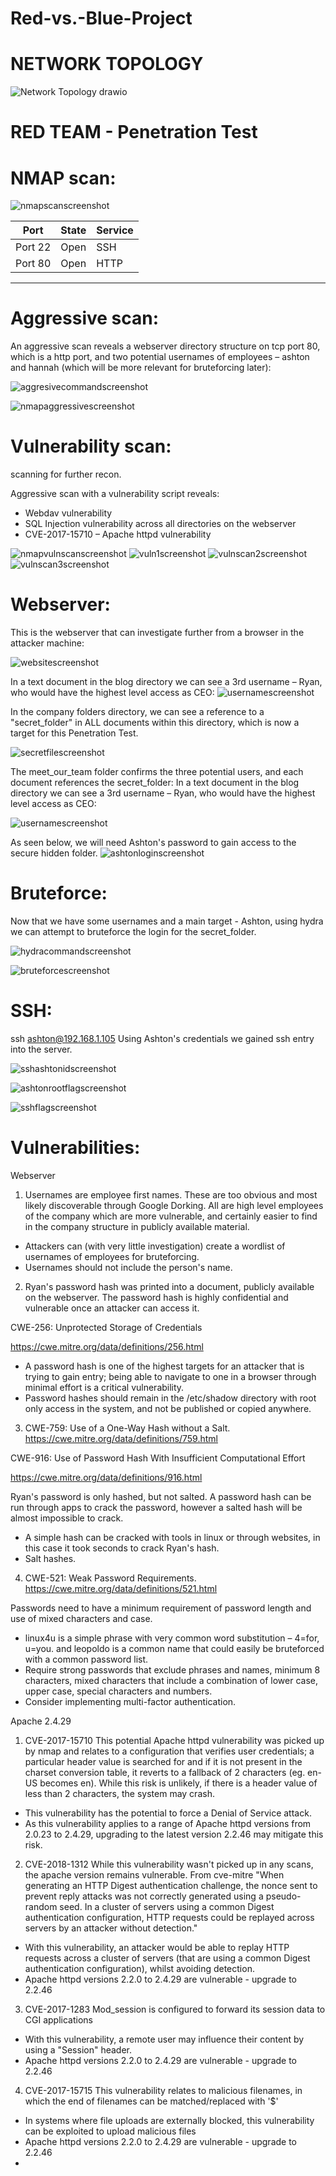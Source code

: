 # Red-vs.-Blue-Project
# NETWORK TOPOLOGY 
![Network Topology drawio](https://user-images.githubusercontent.com/89936268/153917768-a7f89f1a-cf49-44a3-8c95-bf086bd99c9d.png)

# RED TEAM - Penetration Test
# NMAP scan:
![nmapscanscreenshot](https://user-images.githubusercontent.com/89936268/153932928-b2f0b074-6d2d-4c56-8756-e50deca1f48d.png)
 
  |   Port  |  State  |      Service        |
  | ------- | ------- | ------------------- |
  | Port 22 |	 Open   |	        SSH         |
  | Port 80 |	 Open   |	       HTTP         |
  ------------------------------------------  
  
  # Aggressive scan:
  An aggressive scan reveals a webserver directory structure on tcp port 80, which is a http port, and two potential usernames of employees – ashton and hannah (which will be more relevant for bruteforcing later):
  
  ![aggresivecommandscreenshot](https://user-images.githubusercontent.com/89936268/153936812-0d668194-a362-4130-b489-f6bb15e2d73a.png)
  
  ![nmapaggressivescreenshot](https://user-images.githubusercontent.com/89936268/153936210-0a4f3dfc-a1db-476d-ae33-6648048c9193.png)

# Vulnerability scan:
scanning for further recon.

Aggressive scan with a vulnerability script reveals:

   - Webdav vulnerability
   - SQL Injection vulnerability across all directories on the webserver
   - CVE-2017-15710 – Apache httpd vulnerability
  
![nmapvulnscanscreenshot](https://user-images.githubusercontent.com/89936268/153944739-a5aea4f0-322b-476e-a862-9cd1a5be95e3.png)
![vuln1screenshot](https://user-images.githubusercontent.com/89936268/154082471-89f43953-4641-4cc7-8397-81a05b7c4e45.png)
![vulnscan2screenshot](https://user-images.githubusercontent.com/89936268/154082515-9748730c-0ccf-476f-a018-cc903c7d5640.png)
![vulnscan3screenshot](https://user-images.githubusercontent.com/89936268/154082557-abdd3872-7e26-4f3c-afba-d935c3234356.png)

# Webserver:
This is the webserver that can investigate further from a browser in the attacker machine:

![websitescreenshot](https://user-images.githubusercontent.com/89936268/154082984-2dd4e751-58f8-4b0a-b7e3-67a869ff122d.png)


In a text document in the blog directory we can see a 3rd username – Ryan, who would have the highest level access as CEO:
![usernamescreenshot](https://user-images.githubusercontent.com/89936268/154083631-b3548aa8-88fb-4138-a047-c1d3634de23b.png)


In the company folders directory, we can see a reference to a "secret_folder" in ALL documents within this directory, which is now a target for this Penetration Test.

![secretfilescreenshot](https://user-images.githubusercontent.com/89936268/154084048-bd30a4fa-d374-4d6c-9e8a-6842b8f40066.png)


The meet_our_team folder confirms the three potential users, and each document references the secret_folder:
In a text document in the blog directory we can see a 3rd username – Ryan, who would have the highest level access as CEO:

![usernamescreenshot](https://user-images.githubusercontent.com/89936268/154083631-b3548aa8-88fb-4138-a047-c1d3634de23b.png)


As seen below, we will need Ashton's password to gain access to the secure hidden folder.
![ashtonloginscreenshot](https://user-images.githubusercontent.com/89936268/154084879-1acbae47-8eed-4f10-965e-6693b22c9620.png)


# Bruteforce:
Now that we have some usernames and a main target - Ashton, using hydra we can attempt to bruteforce the login for the secret_folder.

![hydracommandscreenshot](https://user-images.githubusercontent.com/89936268/154085192-c51c20aa-ec3e-4236-bb29-ad1cae5defc9.png)

![bruteforcescreenshot](https://user-images.githubusercontent.com/89936268/154085852-728a3bd3-774e-4f9c-8f69-4fdd9f966694.png)


# SSH:

ssh ashton@192.168.1.105
Using Ashton's credentials we gained ssh entry into the server.

![sshashtonidscreenshot](https://user-images.githubusercontent.com/89936268/154086654-d208af03-af0f-4c3f-be38-0a9598587caa.png)

![ashtonrootflagscreenshot](https://user-images.githubusercontent.com/89936268/154086705-c5763231-e883-464c-8c5b-dcee7c42d5a7.png)

![sshflagscreenshot](https://user-images.githubusercontent.com/89936268/154086779-b8700020-ae4f-48be-9463-5de5caa54b7e.png)


# Vulnerabilities:

Webserver

1. Usernames are employee first names.
These are too obvious and most likely discoverable through Google Dorking. All are high level employees of the company which are more vulnerable, and certainly easier to find in the company structure in publicly available material.

  - Attackers can (with very little investigation) create a wordlist of usernames of employees for bruteforcing.
  - Usernames should not include the person's name.

2. Ryan's password hash was printed into a document, publicly available on the webserver.
The password hash is highly confidential and vulnerable once an attacker can access it.

CWE-256: Unprotected Storage of Credentials

https://cwe.mitre.org/data/definitions/256.html

  - A password hash is one of the highest targets for an attacker that is trying to gain entry; being able to navigate to one in a browser through minimal      effort is a critical vulnerability.
  - Password hashes should remain in the /etc/shadow directory with root only access in the system, and not be published or copied anywhere.

3. CWE-759: Use of a One-Way Hash without a Salt.
https://cwe.mitre.org/data/definitions/759.html

CWE-916: Use of Password Hash With Insufficient Computational Effort

https://cwe.mitre.org/data/definitions/916.html

Ryan's password is only hashed, but not salted. A password hash can be run through apps to crack the password, however a salted hash will be almost impossible to crack.

  - A simple hash can be cracked with tools in linux or through websites, in this case it took seconds to crack Ryan's hash.
  - Salt hashes.

4. CWE-521: Weak Password Requirements.
https://cwe.mitre.org/data/definitions/521.html

Passwords need to have a minimum requirement of password length and use of mixed characters and case.

  - linux4u is a simple phrase with very common word substitution – 4=for, u=you. and leopoldo is a common name that could easily be bruteforced with a common password list.
  - Require strong passwords that exclude phrases and names, minimum 8 characters, mixed characters that include a combination of lower case, upper case, special characters and numbers.
  - Consider implementing multi-factor authentication.

Apache 2.4.29
  1. CVE-2017-15710
This potential Apache httpd vulnerability was picked up by nmap and relates to a configuration that verifies user credentials; a particular header value is searched for and if it is not present in the charset conversion table, it reverts to a fallback of 2 characters (eg. en-US becomes en). While this risk is unlikely, if there is a header value of less than 2 characters, the system may crash.

   - This vulnerability has the potential to force a Denial of Service attack.
   - As this vulnerability applies to a range of Apache httpd versions from 2.0.23 to 2.4.29, upgrading to the latest version 2.2.46 may mitigate this risk.
  
  2. CVE-2018-1312
While this vulnerability wasn't picked up in any scans, the apache version remains vulnerable. From cve-mitre "When generating an HTTP Digest authentication challenge, the nonce sent to prevent reply attacks was not correctly generated using a pseudo-random seed. In a cluster of servers using a common Digest authentication configuration, HTTP requests could be replayed across servers by an attacker without detection."

   - With this vulnerability, an attacker would be able to replay HTTP requests across a cluster of servers (that are using a common Digest authentication configuration), whilst avoiding detection.
   - Apache httpd versions 2.2.0 to 2.4.29 are vulnerable - upgrade to 2.2.46
 
 3. CVE-2017-1283
Mod_session is configured to forward its session data to CGI applications

   - With this vulnerability, a remote user may influence their content by using a "Session" header.
   - Apache httpd versions 2.2.0 to 2.4.29 are vulnerable - upgrade to 2.2.46
 
 4. CVE-2017-15715
This vulnerability relates to malicious filenames, in which the end of filenames can be matched/replaced with '$'

   - In systems where file uploads are externally blocked, this vulnerability can be exploited to upload malicious files
   - Apache httpd versions 2.2.0 to 2.4.29 are vulnerable - upgrade to 2.2.46
   - 
